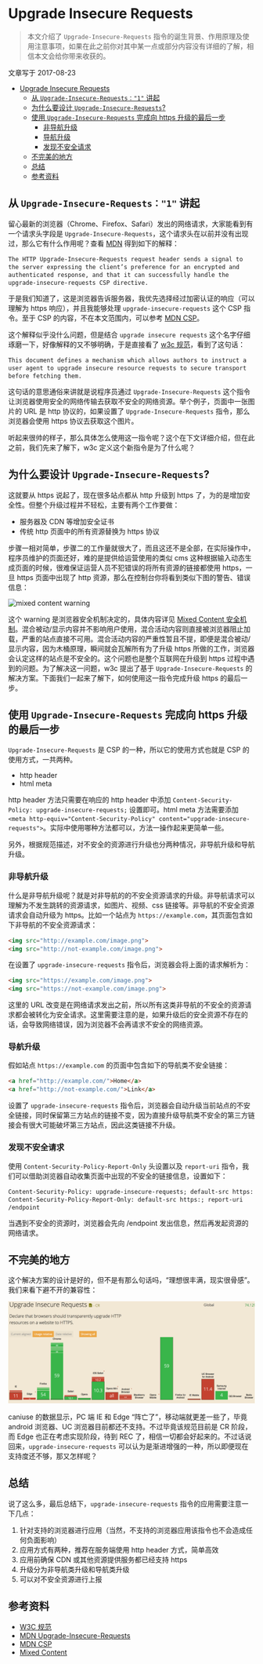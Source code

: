 # Upgrade Insecure Requests

> 本文介绍了 `Upgrade-Insecure-Requests` 指令的诞生背景、作用原理及使用注意事项，如果在此之前你对其中某一点或部分内容没有详细的了解，相信本文会给你带来收获的。

文章写于 <time>2017-08-23</time>

<!-- TOC -->

- [Upgrade Insecure Requests](#upgrade-insecure-requests)
  - [从 `Upgrade-Insecure-Requests："1"` 讲起](#从-upgrade-insecure-requests1-讲起)
  - [为什么要设计 `Upgrade-Insecure-Requests`?](#为什么要设计-upgrade-insecure-requests)
  - [使用 `Upgrade-Insecure-Requests` 完成向 https 升级的最后一步](#使用-upgrade-insecure-requests-完成向-https-升级的最后一步)
    - [非导航升级](#非导航升级)
    - [导航升级](#导航升级)
    - [发现不安全请求](#发现不安全请求)
  - [不完美的地方](#不完美的地方)
  - [总结](#总结)
  - [参考资料](#参考资料)

<!-- /TOC -->


## 从 `Upgrade-Insecure-Requests："1"` 讲起

留心最新的浏览器（Chrome、Firefox、Safari）发出的网络请求，大家能看到有一个请求头字段是 `Upgrade-Insecure-Requests`，这个请求头在以前并没有出现过，那么它有什么作用呢？查看 [MDN][MDN Upgrade-Insecure-Requests] 得到如下的解释：

```text
The HTTP Upgrade-Insecure-Requests request header sends a signal to the server expressing the client’s preference for an encrypted and authenticated response, and that it can successfully handle the upgrade-insecure-requests CSP directive.
```

于是我们知道了，这是浏览器告诉服务器，我优先选择经过加密认证的响应（可以理解为 https 响应），并且我能够处理 `upgrade-insecure-requests` 这个 CSP 指令。至于 CSP 的内容，不在本文范围内，可以参考 [MDN CSP][MDN CSP]。

这个解释似乎没什么问题，但是结合 `upgrade insecure requests` 这个名字仔细琢磨一下，好像解释的又不够明确，于是直接看了 [w3c 规范][w3c Upgrade-Insecure-Requests]，看到了这句话：

```
This document defines a mechanism which allows authors to instruct a user agent to upgrade insecure resource requests to secure transport before fetching them.
```

这句话的意思通俗来讲就是说程序员通过 `Upgrade-Insecure-Requests` 这个指令让浏览器使用安全的网络传输去获取不安全的网络资源。举个例子，页面中一张图片的 URL 是 http 协议的，如果设置了 `Upgrade-Insecure-Requests` 指令，那么浏览器会使用 https 协议去获取这个图片。

听起来很帅的样子，那么具体怎么使用这一指令呢？这个在下文详细介绍，但在此之前，我们先来了解下，w3c 定义这个新指令是为了什么呢？

## 为什么要设计 `Upgrade-Insecure-Requests`?

这就要从 https 说起了，现在很多站点都从 http 升级到 https 了，为的是增加安全性。但整个升级过程并不轻松，主要有两个工作要做：

- 服务器及 CDN 等增加安全证书
- 传统 http 页面中的所有资源替换为 https 协议

步骤一相对简单，步骤二的工作量就很大了，而且这还不是全部，在实际操作中，程序员维护的页面还好，难的是提供给运营使用的类似 cms 这种根据输入动态生成页面的时候，很难保证运营人员不犯错误的将所有资源的链接都使用 https，一旦 https 页面中出现了 http 资源，那么在控制台你将看到类似下图的警告、错误信息：

![mixed content warning][mixed warning]

这个 warning 是浏览器安全机制决定的，具体内容详见 [Mixed Content 安全机制][Mixed Content]。混合被动/显示内容并不影响用户使用，混合活动内容则直接被浏览器阻止加载，严重的站点直接不可用。混合活动内容的严重性暂且不提，即便是混合被动/显示内容，因为木桶原理，瞬间就会瓦解所有为了升级 https 所做的工作，浏览器会认定这样的站点是不安全的。这个问题也是整个互联网在升级到 https 过程中遇到的问题。为了解决这一问题，w3c 提出了基于 `Upgrade-Insecure-Requests` 的解决方案。下面我们一起来了解下，如何使用这一指令完成升级 https 的最后一步。

## 使用 `Upgrade-Insecure-Requests` 完成向 https 升级的最后一步

`Upgrade-Insecure-Requests` 是 CSP 的一种，所以它的使用方式也就是 CSP 的使用方式，一共两种。
- http header
- html meta

http header 方法只需要在响应的 http header 中添加 `Content-Security-Policy: upgrade-insecure-requests;` 设置即可。html meta 方法需要添加 `<meta http-equiv="Content-Security-Policy" content="upgrade-insecure-requests">`。实际中使用哪种方法都可以，方法一操作起来更简单一些。

另外，根据规范描述，对不安全的资源进行升级也分两种情况，非导航升级和导航升级。

### 非导航升级

什么是非导航升级呢？就是对非导航的的不安全资源请求的升级。非导航请求可以理解为不发生跳转的资源请求，如图片、视频、css 链接等。非导航的不安全资源请求会自动升级为 https。比如一个站点为 `https://example.com`，其页面包含如下非导航的不安全资源请求：

```html
<img src="http://example.com/image.png">
<img src="http://not-example.com/image.png">
```

在设置了 `upgrade-insecure-requests` 指令后，浏览器会将上面的请求解析为：

```html
<img src="https://example.com/image.png">
<img src="https://not-example.com/image.png">
```

这里的 URL 改变是在网络请求发出之前，所以所有这类非导航的不安全的资源请求都会被转化为安全请求。这里需要注意的是，如果升级后的安全资源不存在的话，会导致网络错误，因为浏览器不会再请求不安全的网络资源。

### 导航升级

假如站点 `https://example.com` 的页面中包含如下的导航类不安全链接：

```html
<a href="http://example.com/">Home</a>
<a href="http://not-example.com/">Link</a>
```

设置了 `upgrade-insecure-requests` 指令后，浏览器会自动升级当前站点的不安全链接，同时保留第三方站点的链接不变，因为直接升级导航类不安全的第三方链接会有很大可能破坏第三方站点，因此这类链接不升级。

### 发现不安全请求

使用 `Content-Security-Policy-Report-Only` 头设置以及 `report-uri` 指令，我们可以借助浏览器自动收集页面中出现的不安全的链接信息，设置如下：

```http
Content-Security-Policy: upgrade-insecure-requests; default-src https: 
Content-Security-Policy-Report-Only: default-src https:; report-uri /endpoint
```

当遇到不安全的资源时，浏览器会先向 /endpoint 发出信息，然后再发起资源的网络请求。


## 不完美的地方

这个解决方案的设计是好的，但不是有那么句话吗，“理想很丰满，现实很骨感”。我们来看下避不开的兼容性：

![upgrade-insecure-requests compatible][upgrade-insecure-requests caniuse]

caniuse 的数据显示，PC 端 IE 和 Edge “阵亡了”，移动端就更差一些了，毕竟 android 浏览器、UC 浏览器目前都还不支持。不过毕竟该规范目前是 CR 阶段，而 Edge 也正在考虑实现阶段，待到 REC 了，相信一切都会好起来的。不过话说回来，`upgrade-insecure-requests` 可以认为是渐进增强的一种，所以即便现在支持度还不够，那又怎样呢？

## 总结

说了这么多，最后总结下，`upgrade-insecure-requests` 指令的应用需要注意一下几点：

1. 针对支持的浏览器进行应用（当然，不支持的浏览器应用该指令也不会造成任何负面影响）
1. 应用方式有两种，推荐在服务端使用 http header 方式，简单高效
1. 应用前确保 CDN 或其他资源提供服务都已经支持 https
1. 升级分为非导航类升级和导航类升级
1. 可以对不安全资源进行上报


## 参考资料
- [W3C 规范][w3c Upgrade-Insecure-Requests]
- [MDN Upgrade-Insecure-Requests][MDN Upgrade-Insecure-Requests]
- [MDN CSP][MDN CSP]
- [Mixed Content][Mixed Content]

<!-- References -->
[MDN Upgrade-Insecure-Requests]: https://developer.mozilla.org/en-US/docs/Web/HTTP/Headers/Upgrade-Insecure-Requests
[MDN CSP]: https://developer.mozilla.org/en-US/docs/Web/HTTP/CSP
[w3c Upgrade-Insecure-Requests]: https://w3c.github.io/webappsec-upgrade-insecure-requests/
[mixed warning]: https://mdn.mozillademos.org/files/12543/mixed_content_webconsole.png
[Mixed Content]: https://developer.mozilla.org/en-US/docs/Web/Security/Mixed_content
[upgrade-insecure-requests caniuse]: ../images/upgrade-insecure-requests-caniuse.png
